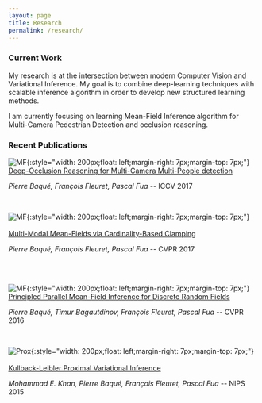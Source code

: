 ```yaml
---
layout: page
title: Research
permalink: /research/
---
```


### Current Work
My research is at the intersection between modern Computer Vision and Variational Inference. My goal is to combine deep-learning techniques with scalable inference algorithm in order to develop new structured learning methods.

I am currently focusing on learning Mean-Field Inference algorithm for Multi-Camera Pedestrian Detection and occlusion reasoning.

### Recent Publications

![MF]({{site.url}}/img/DeepOcclusion.png){:style="width: 200px;float: left;margin-right: 7px;margin-top: 7px;"}
<br>
[Deep-Occlusion Reasoning for Multi-Camera Multi-People detection](https://arxiv.org/abs/1704.05775/)

*Pierre Baqué, François Fleuret, Pascal Fua* -- ICCV 2017

<br>

![MF]({{site.url}}/img/MMMF.png){:style="width: 200px;float: left;margin-right: 7px;margin-top: 7px;"}
<br><br>
[Multi-Modal Mean-Fields via Cardinality-Based Clamping](http://www.pierrebaque.com/page-MMMF/)

*Pierre Baqué, François Fleuret, Pascal Fua* -- CVPR 2017

<br><br>

![MF]({{site.url}}/img/MF.png){:style="width: 200px;float: left;margin-right: 7px;margin-top: 7px;"}
<br>
[Principled Parallel Mean-Field Inference for Discrete Random Fields ](https://arxiv.org/pdf/1511.06103.pdf)

*Pierre Baqué, Timur Bagautdinov, François Fleuret, Pascal Fua* -- CVPR 2016

<br>

![Prox]({{site.url}}/img/proximal.png){:style="width: 200px;float: left;margin-right: 7px;margin-top: 7px;"}
<br><br>
[Kullback-Leibler Proximal Variational Inference​](https://papers.nips.cc/paper/5895-kullback-leibler-proximal-variational-inference.pdf)

*Mohammad E. Khan, Pierre Baqué, François Fleuret, Pascal Fua* -- NIPS 2015

<br><br>
